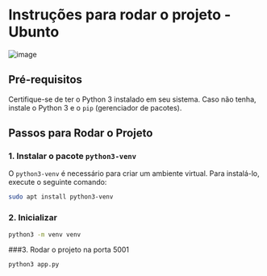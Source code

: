 # Instruções para rodar o projeto - Ubunto
![image](https://github.com/user-attachments/assets/607352d3-d229-43fc-b985-d8115b349c92)

## Pré-requisitos

Certifique-se de ter o Python 3 instalado em seu sistema. Caso não tenha, instale o Python 3 e o `pip` (gerenciador de pacotes).

## Passos para Rodar o Projeto

### 1. Instalar o pacote `python3-venv`
O `python3-venv` é necessário para criar um ambiente virtual. Para instalá-lo, execute o seguinte comando:

```bash
sudo apt install python3-venv
```

### 2. Inicializar
```bash
python3 -m venv venv
```

###3. Rodar o projeto na porta 5001
```bash
python3 app.py
```
